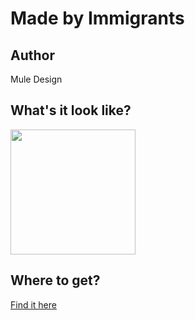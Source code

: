# Made by Immigrants

## Author

Mule Design

## What's it look like?

<img src="https://d3vv6lp55qjaqc.cloudfront.net/items/1F230o2r3C452K320X3l/Image%202018-08-29%20at%208.40.08%20AM.png" width="200" height="200" />

## Where to get?

<a href="https://cottonbureau.com/products/made-by-immigrants" alt="Buy Now">Find it here</a>
